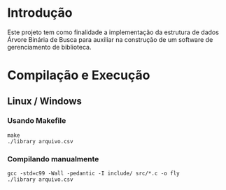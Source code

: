 # Introdução
Este projeto tem como finalidade a implementação da estrutura de dados Árvore Binária de Busca para auxiliar na construção de um software de gerenciamento de biblioteca.

# Compilação e Execução
## Linux / Windows
### Usando Makefile
```
make
./library arquivo.csv
```
### Compilando manualmente
```
gcc -std=c99 -Wall -pedantic -I include/ src/*.c -o fly
./library arquivo.csv
```
